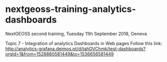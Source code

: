 # nextgeoss-training-analytics-dashboards
NextGEOSS second training, Tuesday 11th September 2018, Geneva

Topic 7 - Integration of analytics Dashboards in Web pages
Follow this link: http://analytics-grafana.deimos.pt/d/tahDVChmk/test-dashboards?orgId=1&from=1528880581449&to=1536656581449
